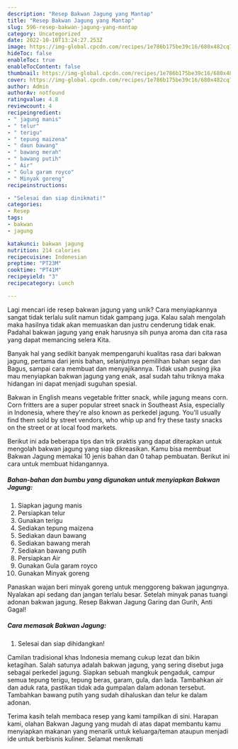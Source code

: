 ```yaml
---
description: "Resep Bakwan Jagung yang Mantap"
title: "Resep Bakwan Jagung yang Mantap"
slug: 596-resep-bakwan-jagung-yang-mantap
category: Uncategorized
date: 2022-10-10T13:24:27.253Z
image: https://img-global.cpcdn.com/recipes/1e786b175be39c16/680x482cq70/bakwan-jagung-foto-resep-utama.jpg
hideToc: false
enableToc: true
enableTocContent: false
thumbnail: https://img-global.cpcdn.com/recipes/1e786b175be39c16/680x482cq70/bakwan-jagung-foto-resep-utama.jpg
cover: https://img-global.cpcdn.com/recipes/1e786b175be39c16/680x482cq70/bakwan-jagung-foto-resep-utama.jpg
author: Admin
authorAv: notfound
ratingvalue: 4.8
reviewcount: 4
recipeingredient:
- " jagung manis"
- " telur"
- " terigu"
- " tepung maizena"
- " daun bawang"
- " bawang merah"
- " bawang putih"
- " Air"
- " Gula garam royco"
- " Minyak goreng"
recipeinstructions:

- "Selesai dan siap dinikmati!"
categories:
- Resep
tags:
- bakwan
- jagung

katakunci: bakwan jagung 
nutrition: 214 calories
recipecuisine: Indonesian
preptime: "PT23M"
cooktime: "PT41M"
recipeyield: "3"
recipecategory: Lunch

---
```





Lagi mencari ide resep bakwan jagung yang unik? Cara menyiapkannya sangat tidak terlalu sulit namun tidak gampang juga. Kalau salah mengolah maka hasilnya tidak akan memuaskan dan justru cenderung tidak enak. Padahal bakwan jagung yang enak harusnya sih punya aroma dan cita rasa yang dapat memancing selera Kita.





Banyak hal yang sedikit banyak mempengaruhi kualitas rasa dari bakwan jagung, pertama dari jenis bahan, selanjutnya pemilihan bahan segar dan Bagus, sampai cara membuat dan menyajikannya. Tidak usah pusing jika mau menyiapkan bakwan jagung yang enak,      asal sudah tahu triknya maka hidangan ini dapat menjadi suguhan spesial.














Bakwan in English means vegetable fritter snack, while jagung means corn. Corn fritters are a super popular street snack in Southeast Asia, especially in Indonesia, where they&#39;re also known as perkedel jagung. You&#39;ll usually find them sold by street vendors, who whip up and fry these tasty snacks on the street or at local food markets.






Berikut ini ada beberapa tips dan trik praktis yang dapat diterapkan untuk mengolah bakwan jagung yang siap dikreasikan. Kamu bisa membuat Bakwan Jagung memakai 10 jenis bahan dan 0 tahap pembuatan. Berikut ini cara untuk membuat hidangannya.

<!--inarticleads1-->

##### Bahan-bahan dan bumbu yang digunakan untuk menyiapkan Bakwan Jagung:

1. Siapkan  jagung manis
1. Persiapkan  telur
1. Gunakan  terigu
1. Sediakan  tepung maizena
1. Sediakan  daun bawang
1. Sediakan  bawang merah
1. Sediakan  bawang putih
1. Persiapkan  Air
1. Gunakan  Gula garam royco
1. Gunakan  Minyak goreng


Panaskan wajan beri minyak goreng untuk menggoreng bakwan jagungnya. Nyalakan api sedang dan jangan terlalu besar. Setelah minyak panas tuangi adonan bakwan jagung. Resep Bakwan Jagung Garing dan Gurih, Anti Gagal! 

<!--inarticleads2-->

##### Cara memasak Bakwan Jagung:


1. Selesai dan siap dihidangkan!

Camilan tradisional khas Indonesia memang cukup lezat dan bikin ketagihan. Salah satunya adalah bakwan jagung, yang sering disebut juga sebagai perkedel jagung. Siapkan sebuah mangkuk pengaduk, campur semua tepung terigu, tepung beras, garam, gula, dan lada. Tambahkan air dan aduk rata, pastikan tidak ada gumpalan dalam adonan tersebut. Tambahkan bawang putih yang sudah dihaluskan dan telur ke dalam adonan. 

Terima kasih telah membaca resep yang kami tampilkan di sini. Harapan kami, olahan Bakwan Jagung yang mudah di atas dapat membantu kamu menyiapkan makanan yang menarik untuk keluarga/teman ataupun menjadi ide untuk berbisnis kuliner. Selamat menikmati
